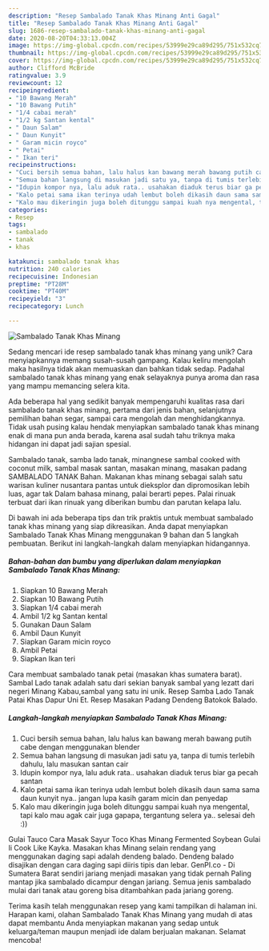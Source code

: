 ```yaml
---
description: "Resep Sambalado Tanak Khas Minang Anti Gagal"
title: "Resep Sambalado Tanak Khas Minang Anti Gagal"
slug: 1686-resep-sambalado-tanak-khas-minang-anti-gagal
date: 2020-08-20T04:33:13.004Z
image: https://img-global.cpcdn.com/recipes/53999e29ca89d295/751x532cq70/sambalado-tanak-khas-minang-foto-resep-utama.jpg
thumbnail: https://img-global.cpcdn.com/recipes/53999e29ca89d295/751x532cq70/sambalado-tanak-khas-minang-foto-resep-utama.jpg
cover: https://img-global.cpcdn.com/recipes/53999e29ca89d295/751x532cq70/sambalado-tanak-khas-minang-foto-resep-utama.jpg
author: Clifford McBride
ratingvalue: 3.9
reviewcount: 12
recipeingredient:
- "10 Bawang Merah"
- "10 Bawang Putih"
- "1/4 cabai merah"
- "1/2 kg Santan kental"
- " Daun Salam"
- " Daun Kunyit"
- " Garam micin royco"
- " Petai"
- " Ikan teri"
recipeinstructions:
- "Cuci bersih semua bahan, lalu halus kan bawang merah bawang putih cabe dengan menggunakan blender"
- "Semua bahan langsung di masukan jadi satu ya, tanpa di tumis terlebih dahulu, lalu masukan santan cair"
- "Idupin kompor nya, lalu aduk rata.. usahakan diaduk terus biar ga pecah santan"
- "Kalo petai sama ikan terinya udah lembut boleh dikasih daun sama sama daun kunyit nya.. jangan lupa kasih garam micin dan penyedap"
- "Kalo mau dikeringin juga boleh ditunggu sampai kuah nya mengental, tapi kalo mau agak cair juga gapapa, tergantung selera ya.. selesai deh :))"
categories:
- Resep
tags:
- sambalado
- tanak
- khas

katakunci: sambalado tanak khas 
nutrition: 240 calories
recipecuisine: Indonesian
preptime: "PT28M"
cooktime: "PT40M"
recipeyield: "3"
recipecategory: Lunch

---
```



![Sambalado Tanak Khas Minang](https://img-global.cpcdn.com/recipes/53999e29ca89d295/751x532cq70/sambalado-tanak-khas-minang-foto-resep-utama.jpg)

Sedang mencari ide resep sambalado tanak khas minang yang unik? Cara menyiapkannya memang susah-susah gampang. Kalau keliru mengolah maka hasilnya tidak akan memuaskan dan bahkan tidak sedap. Padahal sambalado tanak khas minang yang enak selayaknya punya aroma dan rasa yang mampu memancing selera kita.

Ada beberapa hal yang sedikit banyak mempengaruhi kualitas rasa dari sambalado tanak khas minang, pertama dari jenis bahan, selanjutnya pemilihan bahan segar, sampai cara mengolah dan menghidangkannya. Tidak usah pusing kalau hendak menyiapkan sambalado tanak khas minang enak di mana pun anda berada, karena asal sudah tahu triknya maka hidangan ini dapat jadi sajian spesial.

Sambalado tanak, samba lado tanak, minangnese sambal cooked with coconut milk, sambal masak santan, masakan minang, masakan padang SAMBALADO TANAK Bahan. Makanan khas minang sebagai salah satu warisan kuliner nusantara pantas untuk dieksplor dan dipromosikan lebih luas, agar tak Dalam bahasa minang, palai berarti pepes. Palai rinuak terbuat dari ikan rinuak yang diberikan bumbu dan parutan kelapa lalu.


Di bawah ini ada beberapa tips dan trik praktis untuk membuat sambalado tanak khas minang yang siap dikreasikan. Anda dapat menyiapkan Sambalado Tanak Khas Minang menggunakan 9 bahan dan 5 langkah pembuatan. Berikut ini langkah-langkah dalam menyiapkan hidangannya.

<!--inarticleads1-->

##### Bahan-bahan dan bumbu yang diperlukan dalam menyiapkan Sambalado Tanak Khas Minang:

1. Siapkan 10 Bawang Merah
1. Siapkan 10 Bawang Putih
1. Siapkan 1/4 cabai merah
1. Ambil 1/2 kg Santan kental
1. Gunakan  Daun Salam
1. Ambil  Daun Kunyit
1. Siapkan  Garam micin royco
1. Ambil  Petai
1. Siapkan  Ikan teri


Cara membuat sambalado tanak petai (masakan khas sumatera barat). Sambal Lado tanak adalah satu dari sekian banyak sambal yang lezatt dari negeri Minang Kabau,sambal yang satu ini unik. Resep Samba Lado Tanak Patai Khas Dapur Uni Et. Resep Masakan Padang Dendeng Batokok Balado. 

<!--inarticleads2-->

##### Langkah-langkah menyiapkan Sambalado Tanak Khas Minang:

1. Cuci bersih semua bahan, lalu halus kan bawang merah bawang putih cabe dengan menggunakan blender
1. Semua bahan langsung di masukan jadi satu ya, tanpa di tumis terlebih dahulu, lalu masukan santan cair
1. Idupin kompor nya, lalu aduk rata.. usahakan diaduk terus biar ga pecah santan
1. Kalo petai sama ikan terinya udah lembut boleh dikasih daun sama sama daun kunyit nya.. jangan lupa kasih garam micin dan penyedap
1. Kalo mau dikeringin juga boleh ditunggu sampai kuah nya mengental, tapi kalo mau agak cair juga gapapa, tergantung selera ya.. selesai deh :))


Gulai Tauco Cara Masak Sayur Toco Khas Minang Fermented Soybean Gulai Ii Cook Like Kayka. Masakan khas Minang selain rendang yang menggunakan daging sapi adalah dendeng balado. Dendeng balado disajikan dengan cara daging sapi diiris tipis dan lebar. GenPI.co - Di Sumatera Barat sendiri jariang menjadi masakan yang tidak pernah Paling mantap jika sambalado dicampur dengan jariang. Semua jenis sambalado mulai dari tanak atau goreng bisa ditambahkan pada jariang goreng. 

Terima kasih telah menggunakan resep yang kami tampilkan di halaman ini. Harapan kami, olahan Sambalado Tanak Khas Minang yang mudah di atas dapat membantu Anda menyiapkan makanan yang sedap untuk keluarga/teman maupun menjadi ide dalam berjualan makanan. Selamat mencoba!
